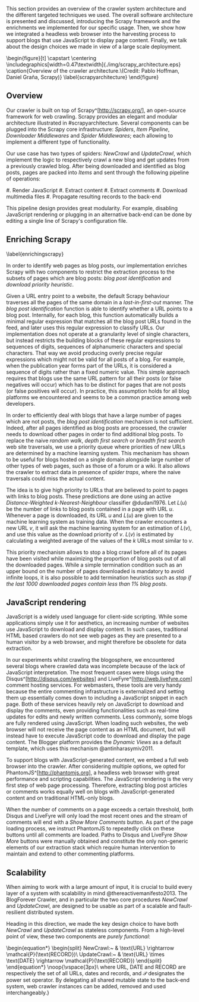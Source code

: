 This section provides an overview of the crawler system architecture and the different targeted techniques we used. The overall software architecture is presented and discussed, introducing the Scrapy framework and the enrichments we implemented for our specific usage. Then, we show how we integrated a headless web browser into the harvesting process to support blogs that use JavaScript to display page content. Finally, we talk about the design choices we made in view of a large scale deployment.

\begin{figure}[t]
  \capstart
  \centering
  \includegraphics[width=0.47\textwidth]{./img/scrapy_architecture.eps}
  \caption{Overview of the crawler architecture.\\(Credit: Pablo Hoffman, Daniel Graña, Scrapy)}
  \label{scrapyarchitecture}
\end{figure}

Overview
--------
Our crawler is built on top of Scrapy^[<http://scrapy.org/>], an open-source framework for web crawling. Scrapy provides an elegant and modular architecture illustrated in #scrapyarchitecture. Several components can be plugged into the Scrapy core infrastructure: *Spiders*, *Item Pipeline*, *Downloader Middlewares* and *Spider Middlewares*; each allowing to implement a different type of functionality.

Our use case has two types of spiders: *NewCrawl* and *UpdateCrawl*, which implement the logic to respectively crawl a new blog and get updates from a previously crawled blog. After being downloaded and identified as blog posts, pages are packed into *Items* and sent through the following pipeline of operations:

  #. Render JavaScript
  #. Extract content
  #. Extract comments
  #. Download multimedia files
  #. Propagate resulting records to the back-end

This pipeline design provides great modularity. For example, disabling JavaScript rendering or plugging in an alternative back-end can be done by editing a single line of Scrapy's configuration file.


Enriching Scrapy
----------------
\label{enrichingscrapy}

In order to identify web pages as blog posts, our implementation enriches Scrapy with two components to restrict the extraction process to the subsets of pages which are blog posts: *blog post identification* and *download priority heuristic*.

Given a URL entry point to a website, the default Scrapy behaviour traverses all the pages of the same domain in a *last-in-first-out* manner. The *blog post identification* function is able to identify whether a URL points to a blog post. Internally, for each blog, this function automatically builds a minimal regular expression that matches all the blog post URLs found in the feed, and later uses this regular expression to classify URLs. Our implementation does not operate at a granularity level of single characters, but instead restricts the building blocks of these regular expressions to sequences of digits, sequences of alphanumeric characters and special characters. That way we avoid producing overly precise regular expressions which might not be valid for all posts of a blog. For example, when the publication year forms part of the URLs, it is considered a sequence of digits rather than a fixed numeric value. This simple approach requires that blogs use the same URL pattern for all their posts (or false negatives will occur) which has to be distinct for pages that are not posts (or false positives will occur). In practice, this assumption holds for all blog platforms we encountered and seems to be a common practice among web developers.

In order to efficiently deal with blogs that have a large number of pages which are not posts, the *blog post identification* mechanism is not sufficient. Indeed, after all pages identified as blog posts are processed, the crawler needs to download other pages in order to find additional blog posts. To replace the naive *random walk*, *depth first search* or *breadth first search* web site traversals, we use a priority queue where priorities of new URLs are determined by a machine learning system. This mechanism has shown to be useful for blogs hosted on a single domain alongside large number of other types of web pages, such as those of a forum or a wiki. It also allows the crawler to extract data in presence of *spider traps*, where the naive traversals could miss the actual content.

The idea is to give high priority to URLs that are believed to point to pages with links to blog posts. These predictions are done using an active *Distance-Weighted k-Nearest-Neighbour* classifier @dudani1976. Let $L(u)$ be the number of links to blog posts contained in a page with URL $u$. Whenever a page is downloaded, its URL $u$ and $L(u)$ are given to the machine learning system as training data. When the crawler encounters a new URL $v$, it will ask the machine learning system for an estimation of $L(v)$, and use this value as the download priority of $v$. $L(v)$ is estimated by calculating a weighted average of the values of the $k$ URLs most similar to $v$.

This priority mechanism allows to stop a blog crawl before all of its pages have been visited while maximizing the proportion of blog posts out of all the downloaded pages. While a simple termination condition such as an upper bound on the number of pages downloaded is mandatory to avoid infinite loops, it is also possible to add termination heuristics such as *stop if the last 1000 downloaded pages contain less than 1\% blog posts*.

JavaScript rendering
--------------------
JavaScript is a widely used language for client-side scripting. While some applications simply use it for aesthetics, an increasing number of websites use JavaScript to download and display content. In such cases, traditional HTML based crawlers do not see web pages as they are presented to a human visitor by a web browser, and might therefore be obsolete for data extraction.

In our experiments whilst crawling the blogosphere, we encountered several blogs where crawled data was incomplete because of the lack of JavaScript interpretation. The most frequent cases were blogs using the Disqus^[<http://disqus.com/websites>] and LiveFyre^[<http://web.livefyre.com>] comment hosting services. For webmasters, these tools are very handy because the entire commenting infrastructure is externalized and setting them up essentially comes down to including a JavaScript snippet in each page. Both of these services heavily rely on JavaScript to download and display the comments, even providing functionalities such as real-time updates for edits and newly written comments. Less commonly, some blogs are fully rendered using JavaScript. When loading such websites, the web browser will not receive the page content as an HTML document, but will instead have to execute JavaScript code to download and display the page content. The Blogger platform provides the *Dynamic Views* as a default template, which uses this mechanism @antinharasymiv2011.

To support blogs with JavaScript-generated content, we embed a full web browser into the crawler. After considering multiple options, we opted for PhantomJS^[<http://phantomjs.org>], a headless web browser with great performance and scripting capabilities. The JavaScript rendering is the very first step of web page processing. Therefore, extracting blog post articles or comments works equally well on blogs with JavaScript-generated content and on traditional HTML-only blogs.

When the number of comments on a page exceeds a certain threshold, both Disqus and LiveFyre will only load the most recent ones and the stream of comments will end with a *Show More Comments* button. As part of the page loading process, we instruct PhantomJS to repeatedly click on these buttons until all comments are loaded. Paths to Disqus and LiveFyre *Show More* buttons were manually obtained and constitute the only non-generic elements of our extraction stack which require human intervention to maintain and extend to other commenting platforms.


Scalability
-----------
When aiming to work with a large amount of input, it is crucial to build every layer of a system with scalability in mind @thereactivemanifesto2013. The BlogForever Crawler, and in particular the two core procedures *NewCrawl* and *UpdateCrawl*, are designed to be usable as part of a scalable and fault-resilient distributed system.

Heading in this direction, we made the key design choice to have both *NewCrawl* and *UpdateCrawl* as stateless components. From a high-level point of view, these two components are *purely functional*:

\begin{equation*}
  \begin{split}
    NewCrawl:~    &  \text{URL} \rightarrow \mathcal{P}(\text{RECORD})\\
    UpdateCrawl:~ &  \text{URL} \times \text{DATE} \rightarrow \mathcal{P}(\text{RECORD})
  \end{split}
\end{equation*}
\noop{\vspace{3px}\\
where $\text{URL}$, $\text{DATE}$ and $\text{RECORD}$ are respectively the set of all URLs, dates and records, and $\mathcal{P}$ designates the power set operator. By delegating all shared mutable state to the back-end system, web crawler instances can be added, removed and used interchangeably.}
